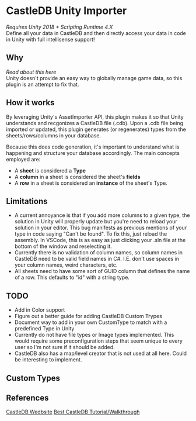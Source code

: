 # CastleDB Unity Importer
*Requires Unity 2018 + Scripting Runtime 4.X*  
Define all your data in CastleDB and then directly access your data in code in Unity with full intellisense support!

## Why
*Read about this here*  
Unity doesn't provide an easy way to globally manage game data, so this plugin is an attempt to fix that.

## How it works  
By leveraging Unity's AssetImporter API, this plugin makes it so that Unity understands and recgonizes a CastleDB file (.cdb). Upon a .cdb file being imported or updated, this plugin generates (or regenerates) types from the sheets/rows/columns in your database.  

Because this does code generation, it's important to understand what is happening and structure your database accordingly. The main concepts employed are:
* A **sheet** is considered a **Type**
* A **column** in a sheet is considered the sheet's **fields**
* A **row** in a sheet is considered an **instance** of the sheet's Type.

## Limitations  
* A current annoyance is that if you add more columns to a given type, the solution in Unity will properly update but you're need to reload your solution in your editor. This bug manifests as previous mentions of your type in code saying "Can't be found". To fix this, just reload the assembly. In VSCode, this is as easy as just clicking your .sln file at the bottom of the window and reselecting it.
* Currently there is no validation of column names, so column names in CastleDB need to be valid field names in C#. I.E. don't use spaces in your column names, weird characters, etc.
* All sheets need to have some sort of GUID column that defines the name of a row. This defaults to "id" with a string type.


## TODO  
* Add in Color support
* Figure out a better guide for adding CastleDB Custom Trypes
* Document way to add in your own CustomType to match with a predefined Type in Unity
* Currently do not have file types or Image types implemented. This would require some preconfiguration steps that seem unique to every user so I'm not sure if it should be added.
* CastleDB also has a map/level creator that is not used at all here. Could be interesting to implement.

## Custom Types  

## References
[CastleDB Wedbsite](http://castledb.org/)
[Best CastleDB Tutorial/Walkthrough](https://translate.google.com/translate?sl=auto&tl=en&js=y&prev=_t&hl=en&ie=UTF-8&u=http%3A%2F%2Fhaxeflixel.2dgames.jp%2Findex.php%3FCastleDB%252FHaxe&edit-text=)